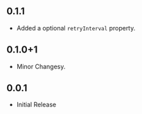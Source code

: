 ## 0.1.1

* Added a optional `retryInterval` property.

## 0.1.0+1

* Minor Changesy.

## 0.0.1

* Initial Release
